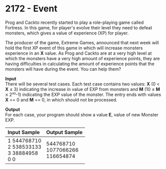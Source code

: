 # 2172 - Event

Prog and Cackto recently started to play a role-playing game called Fortress. In this game, for player's evolve their level they need to defeat monsters, which gives a value of experience (XP) for player.

The producer of the game, Extreme Games, announced that next week will hold the first XP event of this game in which will increase monsters experience in an **X** value. As Prog and Cackto are at a very high level at which the monsters have a very high amount of experience points, they are having difficulties in calculating the amount of experience points that the monsters will have during the event. You can help them?

**Input**<br>
There will be several test cases. Each test case contains two values: **X** (0 < **X** ≤ 3) indicating the increase in value of EXP from monsters and **M** (10 ≤ **M** ≤ 2³²-1) indicating the EXP value of the monster. The entry ends with values **X** == 0 and **M** == 0, in which should not be processed.

**Output**<br>
For each case, your program should show a value **E**, value of new Monster EXP.

| Input Sample	                                        | Output Sample                                 |
|:------------------------------------------------------|:----------------------------------------------|
| 1 544768710 <br> 2 538533133 <br> 3 38884958 <br> 0 0 | 544768710 <br> 1077066266 <br> 116654874 <br> |